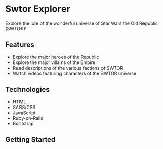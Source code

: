 # Swtor Explorer
Explore the lore of the wonderful universe of Star Wars the Old Republic (SWTOR)!

## Features
- Explore the major heroes of the Republic
- Explore the major villains of the Empire
- Read descriptions of the various factions of SWTOR
- Watch videos featuring characters of the SWTOR universe

## Technologies
- HTML
- SASS/CSS
- JavaScript
- Ruby-on-Rails
- Bootstrap

## Getting Started

